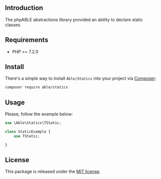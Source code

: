 ## Introduction
The phpABLE abstractions library provided an ability to declare static classes. 

## Requirements
* PHP >= 7.2.0

## Install
There's a simple way to install ```Able/Statics``` into your project via [Composer](http://getcomposer.org):

```bash
composer require able/statics
```

## Usage
Please, follow the example below:    

```php
use \Able\Statics\TStatic;

class StaticExample {
    use TStatic;

}
```

## License
This package is released under the [MIT license](https://github.com/phpable/statics/blob/master/LICENSE).
